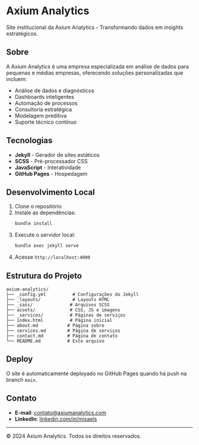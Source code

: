 # Axium Analytics

Site institucional da Axium Analytics - Transformando dados em insights estratégicos.

## Sobre

A Axium Analytics é uma empresa especializada em análise de dados para pequenas e médias empresas, oferecendo soluções personalizadas que incluem:

- Análise de dados e diagnósticos
- Dashboards inteligentes
- Automação de processos
- Consultoria estratégica
- Modelagem preditiva
- Suporte técnico contínuo

## Tecnologias

- **Jekyll** - Gerador de sites estáticos
- **SCSS** - Pré-processador CSS
- **JavaScript** - Interatividade
- **GitHub Pages** - Hospedagem

## Desenvolvimento Local

1. Clone o repositório
2. Instale as dependências:
   ```bash
   bundle install
   ```
3. Execute o servidor local:
   ```bash
   bundle exec jekyll serve
   ```
4. Acesse `http://localhost:4000`

## Estrutura do Projeto

```
axium-analytics/
├── _config.yml          # Configurações do Jekyll
├── _layouts/            # Layouts HTML
├── _sass/              # Arquivos SCSS
├── assets/             # CSS, JS e imagens
├── _services/          # Páginas de serviços
├── index.html          # Página inicial
├── about.md           # Página sobre
├── services.md        # Página de serviços
├── contact.md         # Página de contato
└── README.md          # Este arquivo
```

## Deploy

O site é automaticamente deployado no GitHub Pages quando há push na branch `main`.

## Contato

- **E-mail**: contato@axiumanalytics.com
- **LinkedIn**: [linkedin.com/in/misaels](https://linkedin.com/in/misaels)

---

© 2024 Axium Analytics. Todos os direitos reservados.
